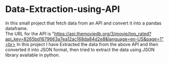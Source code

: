 # Data-Extraction-using-API
In this small project that fetch data from an API and convert it into a pandas dataframe.<br>
The URL for the API is 
"https://api.themoviedb.org/3/movie/top_rated?api_key=8265bd1679663a7ea12ac168da84d2e8&language=en-US&page=1"<br>
In this project I have Extracted the data from the above API and then converted it into JSON format, then tried to extract the data using JSON library available in python. 
